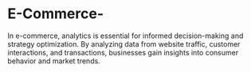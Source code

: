 # E-Commerce-
In e-commerce, analytics is essential for informed decision-making and strategy optimization. By analyzing data from website traffic, customer interactions, and transactions, businesses gain insights into consumer behavior and market trends.
